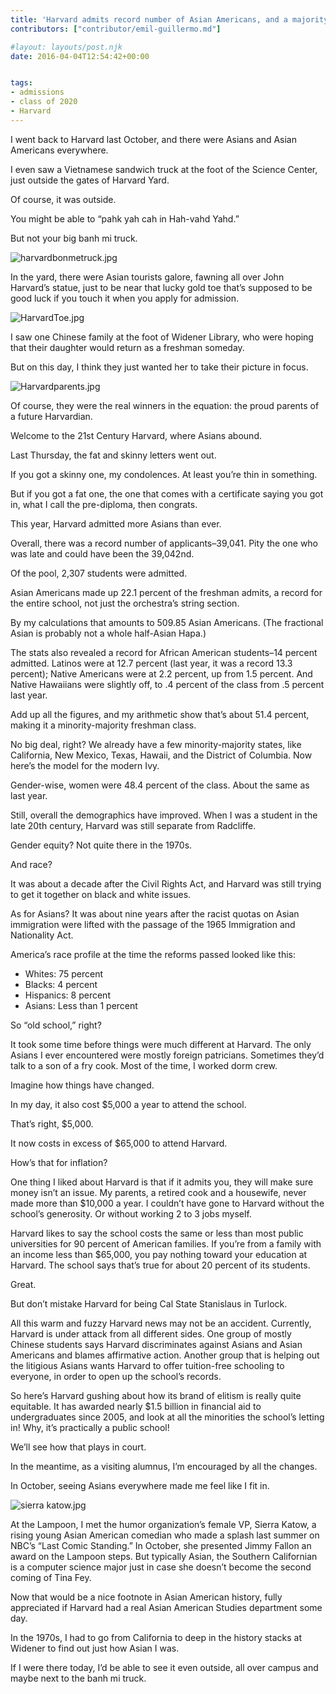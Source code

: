 ```yaml
---
title: 'Harvard admits record number of Asian Americans, and a majority-minority class of 2020'
contributors: ["contributor/emil-guillermo.md"]

#layout: layouts/post.njk
date: 2016-04-04T12:54:42+00:00


tags:
- admissions
- class of 2020
- Harvard
---
```


I went back to Harvard last October, and there were Asians and Asian Americans
everywhere.

I even saw a Vietnamese sandwich truck at the foot of the Science Center, just
outside the gates of Harvard Yard.

Of course, it was outside.

You might be able to “pahk yah cah in Hah-vahd Yahd.”

But not your big banh mi truck.

![harvardbonmetruck.jpg](/uploads/harvardbonmetruck.jpg)

In the yard, there were Asian tourists galore, fawning all over John Harvard’s
statue, just to be near that lucky gold toe that’s supposed to be good luck if
you touch it when you apply for admission.

![HarvardToe.jpg](/uploads/HarvardToe.jpg)

I saw one Chinese family at the foot of Widener Library, who were hoping that
their daughter would return as a freshman someday.

But on this day, I think they just wanted her to take their picture in focus.

![Harvardparents.jpg](/uploads/Harvardparents.jpg)

Of course, they were the real winners in the equation: the proud parents of a
future Harvardian.

Welcome to the 21st Century Harvard, where Asians abound.

Last Thursday, the fat and skinny letters went out.

If you got a skinny one, my condolences. At least you’re thin in something.

But if you got a fat one, the one that comes with a certificate saying you got
in, what I call the pre-diploma, then congrats.

This year, Harvard admitted more Asians than ever.

Overall, there was a record number of applicants–39,041. Pity the one who was
late and could have been the 39,042nd.

Of the pool, 2,307 students were admitted.

Asian Americans made up 22.1 percent of the freshman admits, a record for the
entire school, not just the orchestra’s string section.

By my calculations that amounts to 509.85 Asian Americans. (The fractional Asian
is probably not a whole half-Asian Hapa.)

The stats also revealed a record for African American students–14 percent
admitted. Latinos were at 12.7 percent (last year, it was a record 13.3
percent); Native Americans were at 2.2 percent, up from 1.5 percent. And Native
Hawaiians were slightly off, to .4 percent of the class from .5 percent last
year.

Add up all the figures, and my arithmetic show that’s about 51.4 percent, making
it a minority-majority freshman class.

No big deal, right? We already have a few minority-majority states, like
California, New Mexico, Texas, Hawaii, and the District of Columbia. Now here’s
the model for the modern Ivy.

Gender-wise, women were 48.4 percent of the class. About the same as last year.

Still, overall the demographics have improved. When I was a student in the late
20th century, Harvard was still separate from Radcliffe.

Gender equity? Not quite there in the 1970s.

And race?

It was about a decade after the Civil Rights Act, and Harvard was still trying
to get it together on black and white issues.

As for Asians? It was about nine years after the racist quotas on Asian
immigration were lifted with the passage of the 1965 Immigration and Nationality
Act.

America’s race profile at the time the reforms passed looked like this:

-   Whites: 75 percent
-   Blacks: 4 percent
-   Hispanics: 8 percent
-   Asians: Less than 1 percent

So “old school,” right?

It took some time before things were much different at Harvard. The only Asians
I ever encountered were mostly foreign patricians. Sometimes they’d talk to a
son of a fry cook. Most of the time, I worked dorm crew.

Imagine how things have changed.

In my day, it also cost $5,000 a year to attend the school.

That’s right, $5,000.

It now costs in excess of $65,000 to attend Harvard.

How’s that for inflation?

One thing I liked about Harvard is that if it admits you, they will make sure
money isn’t an issue. My parents, a retired cook and a housewife, never made
more than $10,000 a year. I couldn’t have gone to Harvard without the school’s
generosity. Or without working 2 to 3 jobs myself.

Harvard likes to say the school costs the same or less than most public
universities for 90 percent of American families. If you’re from a family with
an income less than $65,000, you pay nothing toward your education at Harvard.
The school says that’s true for about 20 percent of its students.

Great.

But don’t mistake Harvard for being Cal State Stanislaus in Turlock.

All this warm and fuzzy Harvard news may not be an accident. Currently, Harvard
is under attack from all different sides. One group of mostly Chinese students
says Harvard discriminates against Asians and Asian Americans and blames
affirmative action. Another group that is helping out the litigious Asians wants
Harvard to offer tuition-free schooling to everyone, in order to open up the
school’s records.

So here’s Harvard gushing about how its brand of elitism is really quite
equitable. It has awarded nearly $1.5 billion in financial aid to undergraduates
since 2005, and look at all the minorities the school’s letting in! Why, it’s
practically a public school!

We’ll see how that plays in court.

In the meantime, as a visiting alumnus, I’m encouraged by all the changes.

In October, seeing Asians everywhere made me feel like I fit in.

![sierra katow.jpg](/uploads/sierra%20katow.jpg)

At the Lampoon, I met the humor
organization’s female VP, Sierra Katow, a rising young Asian American comedian
who made a splash last summer on NBC’s “Last Comic Standing.” In October, she
presented Jimmy Fallon an award on the Lampoon steps. But typically Asian, the
Southern Californian is a computer science major just in case she doesn’t become
the second coming of Tina Fey.

Now that would be a nice footnote in Asian American history, fully appreciated
if Harvard had a real Asian American Studies department some day.

In the 1970s, I had to go from California to deep in the history stacks at
Widener to find out just how Asian I was.

If I were there today, I’d be able to see it even outside, all over campus and
maybe next to the banh mi truck.
